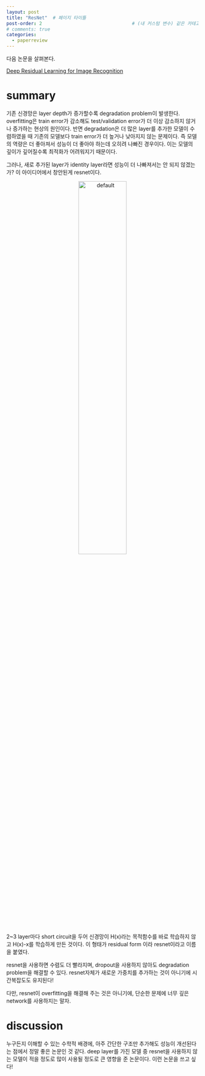```yaml
---
layout: post
title: "ResNet"  # 페이지 타이틀
post-order: 2                                 # (내 커스텀 변수) 같은 카테고리 내 정렬 순서
# comments: true
categories:
  - paperreview
---
```



다음 논문을 살펴본다.

[Deep Residual Learning for Image Recognition][paperlink]

[paperlink]:https://arxiv.org/abs/1512.03385

# summary
기존 신경망은 layer depth가 증가할수록 degradation problem이 발생한다. 
overfitting은 train error가 감소해도 test/validation error가 더 이상 감소하지 않거나 증가하는 현상의 원인이다.
반면 degradation은 더 많은 layer를 추가한 모델이 수렴하였을 때 기존의 모델보다 train error가 더 높거나 낮아지지 않는 문제이다.
즉 모델의 역량은 더 좋아져서 성능이 더 좋아야 하는데 오히려 나빠진 경우이다.
이는 모델의 깊이가 깊어질수록 최적화가 어려워지기 때문이다.

그러나, 새로 추가된 layer가 identity layer라면 성능이 더 나빠져서는 안 되지 않겠는가?
이 아이디어에서 창안된게 resnet이다.

<p align="center">
  <img src="https://github.com/user-attachments/assets/e6780eed-a37f-48be-8a90-cb40836223ec" width="50%" height="50%" alt="default" />
</p>

2~3 layer마다 short circuit을 두어 신경망이 H(x)라는 목적함수를 바로 학습하지 않고 H(x)-x를 학습하게 만든 것이다.
이 형태가 residual form 이라 resnet이라고 이름을 붙였다.

resnet을 사용하면 수렴도 더 빨라지며, dropout을 사용하지 않아도 degradation problem을 해결할 수 있다.
resnet자체가 새로운 가중치를 추가하는 것이 아니기에 시간복잡도도 유지된다!

다만, resnet이 overfitting을 해결해 주는 것은 아니기에, 단순한 문제에 너무 깊은 network를 사용하지는 말자.

# discussion

누구든지 이해할 수 있는 수학적 배경에, 아주 간단한 구조만 추가해도 성능이 개선된다는 점에서 정말 좋은 논문인 것 같다.
deep layer를 가진 모델 중 resnet을 사용하지 않는 모델이 적을 정도로 많이 사용될 정도로 큰 영향을 준 논문이다. 
이런 논문을 쓰고 싶다!

